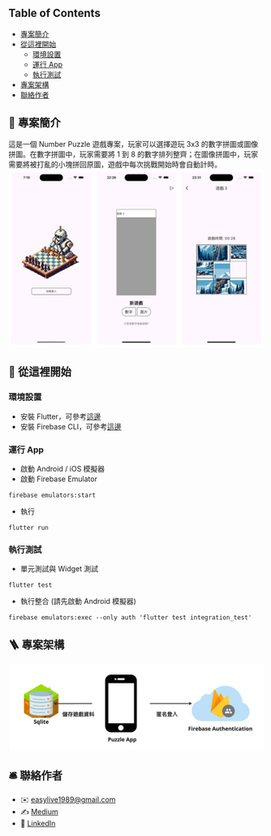 ## Table of Contents
- [專案簡介](#專案簡介)
- [從這裡開始](#從這裡開始)
  - [環境設置](#環境設置)
  - [運行 App](#運行-app)
  - [執行測試](#執行測試)
- [專案架構](#專案架構)
- [聯絡作者](#聯絡作者)

## 🎲 專案簡介
這是一個 Number Puzzle 遊戲專案，玩家可以選擇遊玩 3x3 的數字拼圖或圖像拼圖。在數字拼圖中，玩家需要將 1 到 8 的數字排列整齊；在圖像拼圖中，玩家需要將被打亂的小塊拼回原圖，遊戲中每次挑戰開始時會自動計時。
![](showcase.jpg)
## 📲 從這裡開始

### 環境設置
- 安裝 Flutter，可參考[這邊](https://docs.flutter.dev/get-started/install)
- 安裝 Firebase CLI，可參考[這邊](https://firebase.google.com/docs/cli?hl=zh-tw)

### 運行 App
- 啟動 Android / iOS 模擬器
- 啟動 Firebase Emulator
```shell
firebase emulators:start
```
- 執行
```sehll
flutter run
```

### 執行測試
- 單元測試與 Widget 測試
```shell
flutter test
```

- 執行整合 (請先啟動 Android 模擬器)
```shell
firebase emulators:exec --only auth 'flutter test integration_test'
```

## 🪜 專案架構
![](architecture.jpg)

## 🛎️ 聯絡作者
- ✉️ easylive1989@gmail.com
- ✍️ [Medium](https://easylive1989.medium.com/)
- 💁‍ [LinkedIn]( https://www.linkedin.com/in/paul-wu-810280135/)